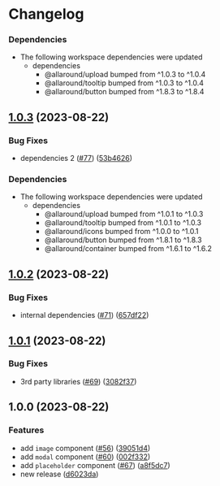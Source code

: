 # Changelog

### Dependencies

* The following workspace dependencies were updated
  * dependencies
    * @allaround/upload bumped from ^1.0.3 to ^1.0.4
    * @allaround/tooltip bumped from ^1.0.3 to ^1.0.4
    * @allaround/button bumped from ^1.8.3 to ^1.8.4

## [1.0.3](https://github.com/wholesome-ghoul/allaround-components/compare/image-v1.0.2...image-v1.0.3) (2023-08-22)


### Bug Fixes

* dependencies 2 ([#77](https://github.com/wholesome-ghoul/allaround-components/issues/77)) ([53b4626](https://github.com/wholesome-ghoul/allaround-components/commit/53b4626c084a1ffe25655ad5fc216dfbed14b98f))


### Dependencies

* The following workspace dependencies were updated
  * dependencies
    * @allaround/upload bumped from ^1.0.1 to ^1.0.3
    * @allaround/tooltip bumped from ^1.0.1 to ^1.0.3
    * @allaround/icons bumped from ^1.0.0 to ^1.0.1
    * @allaround/button bumped from ^1.8.1 to ^1.8.3
    * @allaround/container bumped from ^1.6.1 to ^1.6.2

## [1.0.2](https://github.com/wholesome-ghoul/allaround-components/compare/image-v1.0.1...image-v1.0.2) (2023-08-22)


### Bug Fixes

* internal dependencies ([#71](https://github.com/wholesome-ghoul/allaround-components/issues/71)) ([657df22](https://github.com/wholesome-ghoul/allaround-components/commit/657df22f42ca6b8479dfdbad1c6acfd7fbf659fc))

## [1.0.1](https://github.com/wholesome-ghoul/allaround-components/compare/image-v1.0.0...image-v1.0.1) (2023-08-22)


### Bug Fixes

* 3rd party libraries ([#69](https://github.com/wholesome-ghoul/allaround-components/issues/69)) ([3082f37](https://github.com/wholesome-ghoul/allaround-components/commit/3082f3774505776d89e605bebddd567098400fba))

## 1.0.0 (2023-08-22)


### Features

* add `image` component ([#56](https://github.com/wholesome-ghoul/allaround-components/issues/56)) ([39051d4](https://github.com/wholesome-ghoul/allaround-components/commit/39051d449e5bd1bb4fd9022640e46e451791a947))
* add `modal` component ([#60](https://github.com/wholesome-ghoul/allaround-components/issues/60)) ([002f332](https://github.com/wholesome-ghoul/allaround-components/commit/002f332142af7a4579f50565bf1565f1169c9181))
* add `placeholder` component ([#67](https://github.com/wholesome-ghoul/allaround-components/issues/67)) ([a8f5dc7](https://github.com/wholesome-ghoul/allaround-components/commit/a8f5dc79c457ff6c88d44c43c9a56e9a9077b8c7))
* new release ([d6023da](https://github.com/wholesome-ghoul/allaround-components/commit/d6023da6de01374d99554d3752abee62135a431f))
